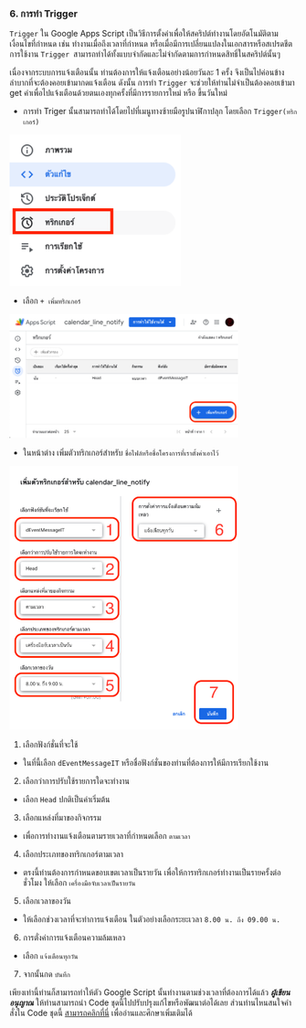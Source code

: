 ### 6. การทำ Trigger 

`Trigger` ใน Google Apps Script เป็นวิธีการตั้งค่าเพื่อให้สคริปต์ทำงานโดยอัตโนมัติตามเงื่อนไขที่กำหนด เช่น ทำงานเมื่อถึงเวลาที่กำหนด หรือเมื่อมีการเปลี่ยนแปลงในเอกสารหรือสเปรดชีต การใช้งาน `Trigger `สามารถทำได้ทั้งแบบจำกัดและไม่จำกัดตามการกำหนดสิทธิ์ในสคริปต์นั้นๆ

เนื่องจากระบบการแจ้งเตือนนั้น ท่านต้องการให้แจ้งเตือนอย่างน้อยวันละ 1 ครั้ง จึงเป็นไปค่อนข้างลำบากที่จะต้องคอยเข้ามากดแจ้งเตือน ดังนั้น การทำ `Trigger` จะช่วยให้ท่านไม่จำเป็นต้องคอยเข้ามา get ค่าเพื่อไปแจ้งเตือนด้วยตนเองทุกครั้งที่มีการรายการใหม่ หรือ ขึ้นวันใหม่ 

- การทำ Triger นั้นสามารถทำได้โดยไปที่เมนูทางซ้ายมือรูปนาฬิกาปลุก โดยเลือก `Trigger(ทริกเกอร์)`

<img src="https://raw.githubusercontent.com/zepultula/line_alert_calendar_auto/main/images/action_script-2.png" alt="Logo" width="300"/>

- เลือก `+ เพิ่มทริกเกอร์`

<img src="https://raw.githubusercontent.com/zepultula/line_alert_calendar_auto/main/images/action_script-3.png" alt="Logo" width="400"/>

- ในหน้าต่าง เพิ่มตัวทริกเกอร์สำหรับ `ชื่อไฟล์หรือชื่อโครงการที่เราตั้งค่าเอาไว้`

<img src="https://raw.githubusercontent.com/zepultula/line_alert_calendar_auto/main/images/action_script-5.png" alt="Logo" width="400"/>

1. เลือกฟังก์ชั่นที่จะใช้ 
- ในที่นี้เลือก `dEventMessageIT` หรือชื่อฟังก์ชั่นของท่านที่ต้องการให้มีการเรียกใช้งาน
2. เลือกว่าการปรับใช้รายการใดจะทำงาน
- เลือก `Head` ปกติเป็นค่าเริ่มต้น
3. เลือกแหล่งที่มาของกิจกรรม
-  เพื่อการทำงานแจ้งเตือนตามรายเวลาที่กำหนดเลือก `ตามเวลา`
4. เลือกประเภทของทริกเกอร์ตามเวลา
-  ตรงนี้ท่านต้องการกำหนดขอบเขตเวลาเป็นรายวัน เพื่อให้การทริกเกอร์ทำงานเป็นรายครั้งต่อชั่วโมง ให้เลือก `เครื่องมือจับเวลาเป็นรายวัน`
5. เลือกเวลาของวัน
- ให้เลือกช่วงเวลาที่จะทำการแจ้งเตือน ในตัวอย่างเลือกระยะเวลา `8.00 น. ถึง 09.00 น.`
6. การตั่งค่าการแจ้งเตือนความล้มเหลว
- เลือก `แจ้งเตือนทุกวัน`
7. จากนั้นกด `บันทึก`

เพียงเท่านี้ท่านก็สามารถทำให้ตัว Google Script นั้นทำงานตามช่วงเวลาที่ต้องการได้แล้ว 
***ผู้เขียนอนุญาณ*** ให้ท่านสามารถนำ Code ชุดนี้ไปปรับปรุงแก้ไขหรือพัฒนาต่อได้เลย ส่วนท่านไหนสนใจคำสั่งใน Code ชุดนี้ [สามารถคลิกที่นี่](07-coding.md) เพื่ออ่านและศึกษาเพิ่มเติมได้